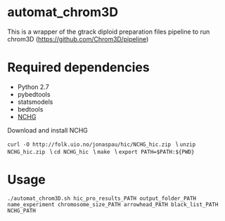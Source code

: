 # automat_chrom3D
This is a wrapper of the gtrack diploid preparation files pipeline to run chrom3D (https://github.com/Chrom3D/pipeline)

# Required dependencies 
- Python 2.7 
- pybedtools
- statsmodels
- bedtools
- [NCHG](http://folk.uio.no/jonaspau/hic/NCHG_hic.zip)

Download and install NCHG 

```curl -O http://folk.uio.no/jonaspau/hic/NCHG_hic.zip ``` 
\  ```unzip NCHG_hic.zip ```
\  ```cd NCHG_hic ``` 
\  ```make ``` 
\  ```export PATH=$PATH:${PWD} ```   


# Usage

```./automat_chrom3D.sh hic_pro_results_PATH output_folder_PATH name_experiment chromosome_size_PATH arrowhead_PATH black_list_PATH NCHG_PATH```

